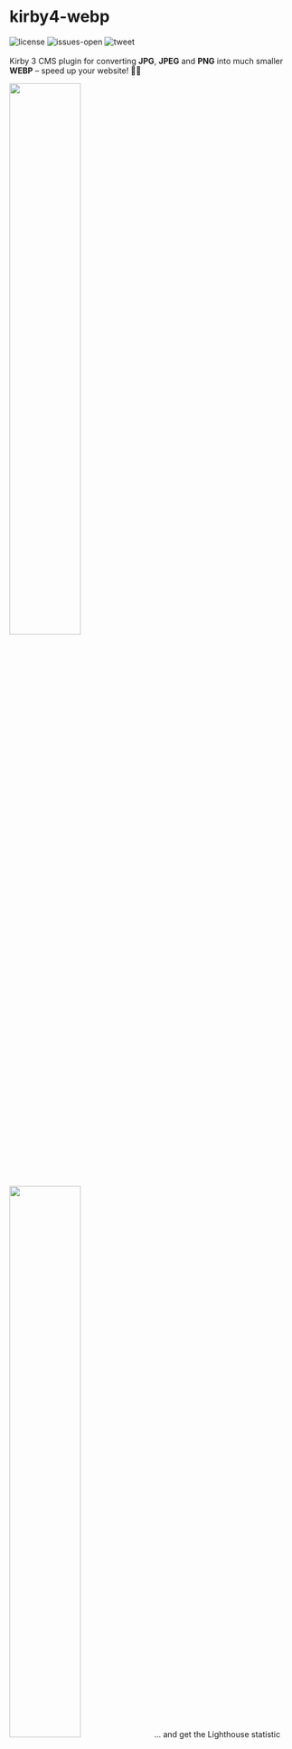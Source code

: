 # kirby4-webp
![license](https://img.shields.io/github/license/felixhaeberle/kirby4-webp)
![issues-open](https://img.shields.io/github/issues/felixhaeberle/kirby4-webp)
![tweet](https://img.shields.io/twitter/url?url=https%3A%2F%2Fgithub.com%2Ffelixhaeberle%2Fkirby4-webp)
<br><br>Kirby 3 CMS plugin for converting **JPG**, **JPEG** and **PNG** into much smaller **WEBP** – speed up your website! 🚀🔥<br>

<img width="50%" src="https://user-images.githubusercontent.com/34959078/82842741-f6450900-9eda-11ea-8f63-1cc3fe1eb5f0.png"/>
<img width="50%" src="https://user-images.githubusercontent.com/34959078/83130175-332d1d80-a0de-11ea-850f-1fe8abc36e83.gif"/>
... and get the Lighthouse statistic you are dreaming of! 😍

## 🥁 Installation

### Composer
```
composer require felixhaeberle/kirby4-webp
```
### Git Submodule
```
git submodule add https://github.com/felixhaeberle/kirby4-webp.git site/plugins/kirby4-webp
```
### Clone or download
1. [Clone](https://github.com/felixhaeberle/kirby4-webp.git) or [download](https://github.com/felixhaeberle/kirby4-webp/archive/master.zip) this repository.
2. Unzip / Move the folder to `site/plugins`.

## 1️⃣  Activate the plugin
Activate the plugin in the `site/config/config.php` file with `kirby4-webp => true`.
```
return [
  'kirby4-webp' => true
]
```

## 2️⃣  Getting started
After installing and activating the plugin, you need to **serve webp files to the frontend** with your server configuration.

### Apache
Add the following to your `.htaccess`:
```
<IfModule mod_rewrite.c>
  RewriteEngine On

  # Checking for WebP browser support ..
  RewriteCond %{HTTP_ACCEPT} image/webp

  # .. and if there's a WebP version for the requested image
  RewriteCond %{DOCUMENT_ROOT}/$1.webp -f

  # Well, then go for it & serve WebP instead
  RewriteRule (.+)\.(jpe?g|png)$ $1.webp [T=image/webp,E=accept:1]
</IfModule>

<IfModule mod_headers.c>
  Header append Vary Accept env=REDIRECT_accept
</IfModule>

<IfModule mod_mime.c>
  AddType image/webp .webp
</IfModule>
```

### NGINX
For NGINX, use the following virtual host configuration:
```
// First, make sure that NGINX' `mime.types` file includes 'image/webp webp'
include /etc/nginx/mime.types;

// Checking if HTTP's `ACCEPT` header contains 'webp'
map $http_accept $webp_suffix {
  default "";
  "~*webp" ".webp";
}

server {
  // ...

  // Checking if there's a WebP version for the requested image ..
  location ~* ^.+\.(jpe?g|png)$ {
    add_header Vary Accept;
    // .. and if so, serving it
    try_files $1$webp_ext $uri =404;
  }
}
```


## ⚙️  Options
You have multiple options when using `kirby4-webp` to configure it to your needs:

| Option  | Type  | Default  | Description  |
|---|---|---|---|
| `kirby4-webp.quality`  | Integer  | `90`  | See the [Auto quality](https://github.com/rosell-dk/webp-convert/blob/master/docs/v2.0/converting/introduction-for-converting.md#auto-quality) section.  |
| `kirby4-webp.maxQuality`  | Integer  | `85`  | Only relevant for jpegs and when quality is set to "auto".  |
| `kirby4-webp.defaultQuality`  | Integer  | `85`  |   |
| `kirby4-webp.metadata`  | Array  | `"none"`  | Valid values: "all", "none", "exif", "icc", "xmp". Note: Currently only cwebp supports all values.<br><br> gd will always remove all metadata. ewww, imagick and gmagick can either strip all, or keep all (they will keep all, unless metadata is set to none)  |
| `kirby4-webp.encoding`  |  Array |  `"auto"` | See the [Auto selecting between lossless/lossy encoding](https://github.com/rosell-dk/webp-convert/blob/master/docs/v2.0/converting/introduction-for-converting.md#auto-selecting-between-losslesslossy-encoding) section.  |
| `kirby4-webp.skip`  | Boolean  | `false`  | 	If true, conversion will be skipped (ie for skipping png conversion for some converters)  |

## 👏  Credit
- [S1SYPHOS/kirby-webp](https://github.com/S1SYPHOS/kirby-webp)
- [rosell-dk/webp-convert](https://github.com/rosell-dk/webp-convert)
- [getkirby](https://github.com/getkirby)

## 🤩  How this plugin works
![kirby4-webp](https://user-images.githubusercontent.com/34959078/82845567-60fb4200-9ee5-11ea-8214-df65ea018f27.gif)

## 🤯  Good to know
Sometimes, if the pictures are really big (multiple MB's) the converting process takes naturally longer, but does complete for sure. The .webp gets generated, but not selected, because if the client can accept .webp, the .webp is sent to the client instead of the .png, .jpeg or .jpg. Therefore, you are in need of the Apache/nginx configuration.

